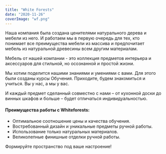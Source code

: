 ```yaml
---
title: "White Forests"
date: "2020-11-26"
coverImage: "wf.png"
---
```


Наша компания была создана ценителями натурального дерева и мебели из него. И работаем мы в первую очередь для тех, кто понимает все преимущества мебели из массива и предпочитает мебель из натуральной древесины всем другим материалам.

Мебель от нашей компании - это коллекция предметов интерьера и аксессуаров для стильной, но осознанной и простой жизни.

Мы хотим поделится нашими знаниями и умениями с вами. Для этого были созданы курсы Обучения. Приходите, будем знакомиться и учиться. Вы у нас, а мы у вас.

И каждый предмет сделанный совместно с нами – от кухонной доски до винных шкафов и больше – будет отличаться индивидуальностью.

#### Преимущества работы с Whiteforests:

- Оптимальное соотношение цены и качества обучения.
- Востребованный дизайн и уникальные предметы ручной работы.
- Использование только натуральных материалов.
- Великолепные финишные отделки ручной работы.

Формируйте пространство под ваше настроение!
